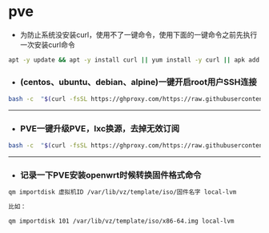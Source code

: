 # pve

- 为防止系统没安装curl，使用不了一键命令，使用下面的一键命令之前先执行一次安装curl命令
```sh
apt -y update && apt -y install curl || yum install -y curl || apk add curl bash
```

- ### (centos、ubuntu、debian、alpine)一键开启root用户SSH连接
```sh
bash -c  "$(curl -fsSL https://ghproxy.com/https://raw.githubusercontent.com/281677160/pve/main/ssh.sh)"
```
---
- ### PVE一键升级PVE，lxc换源，去掉无效订阅
```sh
bash -c  "$(curl -fsSL https://ghproxy.com/https://raw.githubusercontent.com/281677160/pve/main/pvehy.sh)"
```
---
- ### 记录一下PVE安装openwrt时候转换固件格式命令
```sh
qm importdisk 虚拟机ID /var/lib/vz/template/iso/固件名字 local-lvm

比如：

qm importdisk 101 /var/lib/vz/template/iso/x86-64.img local-lvm
```


